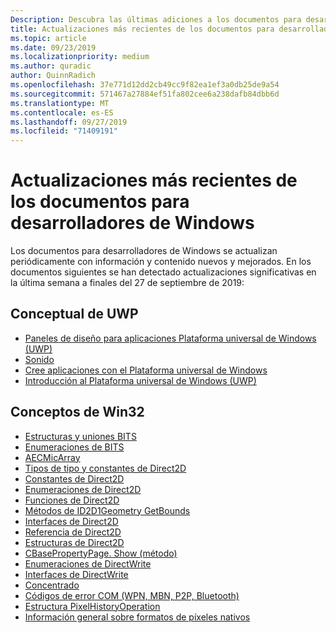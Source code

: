 ```yaml
---
Description: Descubra las últimas adiciones a los documentos para desarrolladores de Windows.
title: Actualizaciones más recientes de los documentos para desarrolladores de Windows
ms.topic: article
ms.date: 09/23/2019
ms.localizationpriority: medium
ms.author: quradic
author: QuinnRadich
ms.openlocfilehash: 37e771d12dd2cb49cc9f82ea1ef3a0db25de9a54
ms.sourcegitcommit: 571467a27884ef51fa802cee6a238dafb84dbb6d
ms.translationtype: MT
ms.contentlocale: es-ES
ms.lasthandoff: 09/27/2019
ms.locfileid: "71409191"
---
```

# <a name="latest-updates-to-the-windows-developer-docs"></a>Actualizaciones más recientes de los documentos para desarrolladores de Windows

Los documentos para desarrolladores de Windows se actualizan periódicamente con información y contenido nuevos y mejorados. En los documentos siguientes se han detectado actualizaciones significativas en la última semana a finales del 27 de septiembre de 2019:

## <a name="uwp-conceptual"></a>Conceptual de UWP

<ul>
<li><a href="https://docs.microsoft.com/windows/uwp/design/layout/layout-panels">Paneles de diseño para aplicaciones Plataforma universal de Windows (UWP)</a></li>
<li><a href="https://docs.microsoft.com/windows/uwp/design/style/sound">Sonido</a></li>
<li><a href="https://docs.microsoft.com/windows/uwp/get-started/create-uwp-apps">Cree aplicaciones con el Plataforma universal de Windows</a></li>
<li><a href="https://docs.microsoft.com/windows/uwp/get-started/index">Introducción al Plataforma universal de Windows (UWP)</a></li>
</ul>


## <a name="win32-conceptual"></a>Conceptos de Win32

<ul>
<li><a href="https://docs.microsoft.com/windows/desktop/Bits/bits-c---structures-and-unions">Estructuras y uniones BITS</a></li>
<li><a href="https://docs.microsoft.com/windows/desktop/Bits/bits-enumerations">Enumeraciones de BITS</a></li>
<li><a href="https://docs.microsoft.com/windows/desktop/CoreAudio/aecmicarray">AECMicArray</a></li>
<li><a href="https://docs.microsoft.com/windows/desktop/Direct2D/datatypes-and-constants">Tipos de tipo y constantes de Direct2D</a></li>
<li><a href="https://docs.microsoft.com/windows/desktop/Direct2D/direct2d-constants">Constantes de Direct2D</a></li>
<li><a href="https://docs.microsoft.com/windows/desktop/Direct2D/enumerations">Enumeraciones de Direct2D</a></li>
<li><a href="https://docs.microsoft.com/windows/desktop/Direct2D/functions">Funciones de Direct2D</a></li>
<li><a href="https://docs.microsoft.com/windows/desktop/Direct2D/id2d1geometry-getbounds">Métodos de ID2D1Geometry GetBounds</a></li>
<li><a href="https://docs.microsoft.com/windows/desktop/Direct2D/interfaces">Interfaces de Direct2D</a></li>
<li><a href="https://docs.microsoft.com/windows/desktop/Direct2D/reference">Referencia de Direct2D</a></li>
<li><a href="https://docs.microsoft.com/windows/desktop/Direct2D/structures">Estructuras de Direct2D</a></li>
<li><a href="https://docs.microsoft.com/windows/desktop/DirectShow/cbasepropertypage-show">CBasePropertyPage. Show (método)</a></li>
<li><a href="https://docs.microsoft.com/windows/desktop/DirectWrite/enumerations">Enumeraciones de DirectWrite</a></li>
<li><a href="https://docs.microsoft.com/windows/desktop/DirectWrite/interfaces">Interfaces de DirectWrite</a></li>
<li><a href="https://docs.microsoft.com/windows/desktop/com/aggregation">Concentrado</a></li>
<li><a href="https://docs.microsoft.com/windows/desktop/com/com-error-codes-9">Códigos de error COM (WPN, MBN, P2P, Bluetooth)</a></li>
<li><a href="https://docs.microsoft.com/windows/desktop/direct3dtools/pixelhistoryoperation">Estructura PixelHistoryOperation</a></li>
<li><a href="https://docs.microsoft.com/windows/desktop/wic/-wic-codec-native-pixel-formats">Información general sobre formatos de píxeles nativos</a></li>
</ul>

